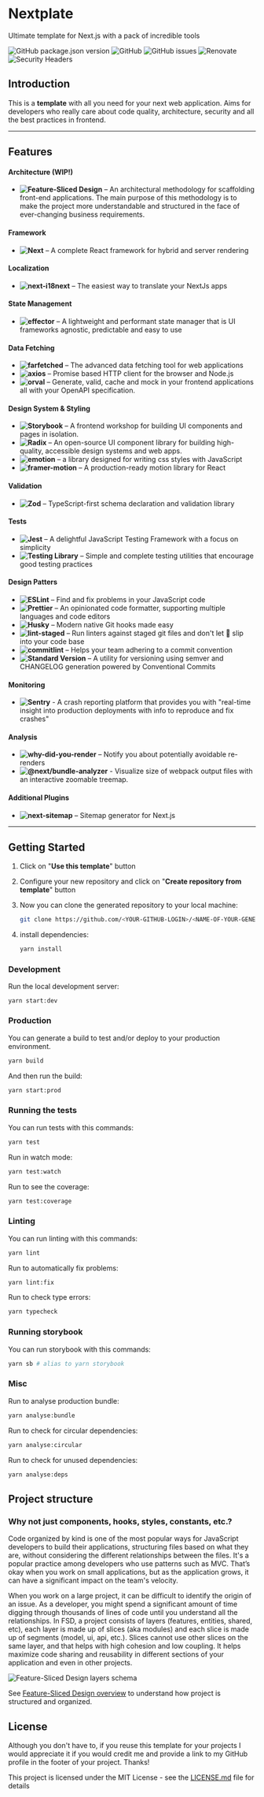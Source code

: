 # Nextplate

Ultimate template for Next.js with a pack of incredible tools

![GitHub package.json version](https://img.shields.io/github/package-json/v/devianllert/nextplate?style=for-the-badge)
![GitHub](https://img.shields.io/github/license/devianllert/nextplate?style=for-the-badge)
![GitHub issues](https://img.shields.io/github/issues/devianllert/nextplate?style=for-the-badge)
![Renovate](https://img.shields.io/badge/Renovate-enabled-blue?style=for-the-badge)
![Security Headers](https://img.shields.io/security-headers?style=for-the-badge&url=https%3A%2F%2Fnextplate.dvnllrt.io)

## Introduction
This is a **template** with all you need for your next web application. Aims for developers who really care about code quality, architecture, security and all the best practices in frontend.

---

## Features

#### Architecture (WIP!)
- **![Feature-Sliced Design](https://feature-sliced.design)** – An architectural methodology for scaffolding front-end applications. The main purpose of this methodology is to make the project more understandable and structured in the face of ever-changing business requirements.

#### Framework

- **![Next](https://nextjs.org)** – A complete React framework for hybrid and server rendering

#### Localization

- **![next-i18next](https://github.com/i18next/next-i18next)** – The easiest way to translate your NextJs apps

#### State Management

- **![effector](https://effector.dev)** – A lightweight and performant state manager that is UI frameworks agnostic, predictable and easy to use

#### Data Fetching

- **![farfetched](https://farfetched.pages.dev)** – The advanced data fetching tool for web applications
- **![axios](https://axios-http.com)** – Promise based HTTP client for the browser and Node.js
- **![orval](https://orval.dev)** – Generate, valid, cache and mock in your frontend applications all with your OpenAPI specification.

#### Design System & Styling

- **![Storybook](https://storybook.js.org)** – A frontend workshop for building UI components and pages in isolation.
- **![Radix](https://www.radix-ui.com)** – An open-source UI component library for building high-quality, accessible design systems and web apps.
- **![emotion](https://emotion.sh/docs/introduction)** – a library designed for writing css styles with JavaScript
- **![framer-motion](https://www.framer.com/motion/)** – A production-ready motion library for React

#### Validation

- **![Zod](https://zod.dev)** – TypeScript-first schema declaration and validation library

#### Tests

- **![Jest](https://jestjs.io)** – A delightful JavaScript Testing Framework with a focus on simplicity
- **![Testing Library](https://testing-library.com)** –  Simple and complete testing utilities that encourage good testing practices

#### Design Patters

- **![ESLint](https://eslint.org)** – Find and fix problems in your JavaScript code
- **![Prettier](https://prettier.io)** – An opinionated code formatter, supporting multiple languages and code editors
- **![Husky](https://github.com/typicode/husky)** – Modern native Git hooks made easy
- **![lint-staged](https://github.com/okonet/lint-staged)** – Run linters against staged git files and don't let 💩 slip into your code base
- **![commitlint](https://commitlint.js.org/#/)** – Helps your team adhering to a commit convention
- **![Standard Version](https://github.com/conventional-changelog/standard-version)** – A utility for versioning using semver and CHANGELOG generation powered by Conventional Commits

#### Monitoring

- **![Sentry](https://sentry.io/)** - A crash reporting platform that provides you with "real-time insight into production deployments with info to reproduce and fix crashes"


#### Analysis

- **![why-did-you-render](https://github.com/welldone-software/why-did-you-render)** – Notify you about potentially avoidable re-renders
- **![@next/bundle-analyzer](https://www.npmjs.com/package/@next/bundle-analyzer)** - Visualize size of webpack output files with an interactive zoomable treemap.


#### Additional Plugins

- **![next-sitemap](https://github.com/iamvishnusankar/next-sitemap)** – Sitemap generator for Next.js

---

## Getting Started

1. Click on "**Use this template**" button
2. Configure your new repository and click on "**Create repository from template**" button
3. Now you can clone the generated repository to your local machine:
    ```bash
    git clone https://github.com/<YOUR-GITHUB-LOGIN>/<NAME-OF-YOUR-GENERATED-REPOSITORY>.git
    ```

4. install dependencies:
   ```bash
   yarn install
   ```

### Development

Run the local development server:

```
yarn start:dev
```

### Production

You can generate a build to test and/or deploy to your production environment.

```bash
yarn build
```

And then run the build:

```bash
yarn start:prod
```

### Running the tests

You can run tests with this commands:

```bash
yarn test
```

Run in watch mode:

```bash
yarn test:watch
```

Run to see the coverage:

```bash
yarn test:coverage
```

### Linting

You can run linting with this commands:

```bash
yarn lint
```

Run to automatically fix problems:

```bash
yarn lint:fix
```

Run to check type errors:

```bash
yarn typecheck
```

### Running storybook

You can run storybook with this commands:

```bash
yarn sb # alias to yarn storybook
```

### Misc

Run to analyse production bundle:

```bash
yarn analyse:bundle
```

Run to check for circular dependencies:

```bash
yarn analyse:circular
```

Run to check for unused dependencies:

```bash
yarn analyse:deps
```

## Project structure

### Why not just components, hooks, styles, constants, etc.?

Code organized by kind is one of the most popular ways for JavaScript developers to build their applications, structuring files based on what they are, without considering the different relationships between the files. It's a popular practice among developers who use patterns such as MVC. That’s okay when you work on small applications, but as the application grows, it can have a significant impact on the team's velocity.

When you work on a large project, it can be difficult to identify the origin of an issue. As a developer, you might spend a significant amount of time digging through thousands of lines of code until you understand all the relationships. In FSD, a project consists of layers (features, entities, shared, etc), each layer is made up of slices (aka modules) and each slice is made up of segments (model, ui, api, etc.). Slices cannot use other slices on the same layer, and that helps with high cohesion and low coupling. It helps maximize code sharing and reusability in different sections of your application and even in other projects. 

<img title="Feature-Sliced Design layers schema"  src="./docs/fsd-schema.jpg">

See [Feature-Sliced Design overview](https://feature-sliced.design/docs/get-started/overview) to understand how project is structured and organized.

## License
Although you don't have to, if you reuse this template for your projects I would appreciate it if you would credit me and provide a link to my GitHub profile in the footer of your project. Thanks!

This project is licensed under the MIT License - see the [LICENSE.md](LICENSE.md) file for details
